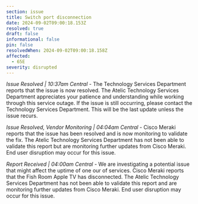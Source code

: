 ```yaml
---
section: issue
title: Switch port disconnection
date: 2024-09-02T09:00:18.153Z
resolved: true
draft: false
informational: false
pin: false
resolvedWhen: 2024-09-02T09:00:18.158Z
affected:
  - 65E
severity: disrupted
---
```

*Issue Resolved | 10:37am Central* - The Technology Services Department reports that the issue is now resolved. The Atelic Technology Services Department appreciates your patience and understanding while working through this service outage. If the issue is still occurring, please contact the Technology Services Department. This will be the last update unless the issue recurs.

*Issue Resolved, Vendor Monitoring | 04:04am Central* - Cisco Meraki reports that the issue has been resolved and is now monitoring to validate the fix. The Atelic Technology Services Department has not been able to validate this report but are monitoring further updates from Cisco Meraki. End user disruption may occur for this issue.

*Report Received | 04:00am Central* - We are investigating a potential issue that might affect the uptime of one our of services. Cisco Meraki reports that the Fish Room Apple TV has disconnected. The Atelic Technology Services Department has not been able to validate this report and are monitoring further updates from Cisco Meraki. End user disruption may occur for this issue.